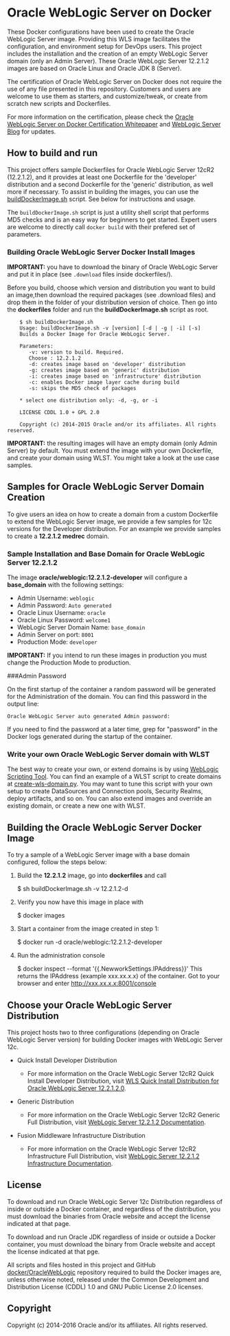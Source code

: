 Oracle WebLogic Server on Docker
=================================
These  Docker configurations have been used to create the Oracle WebLogic Server image. Providing this WLS image facilitates the configuration, and environment setup for DevOps users. This project includes the installation and the creation of an empty WebLogic Server domain (only an Admin Server). These Oracle WebLogic Server 12.2.1.2 images are based on Oracle Linux and Oracle JDK 8 (Server).

The certification of Oracle WebLogic Server on Docker does not require the use of any file presented in this repository. Customers and users are welcome to use them as starters, and customize/tweak, or create from scratch new scripts and Dockerfiles.

For more information on the certification, please check the [Oracle WebLogic Server on Docker Certification Whitepaper](http://www.oracle.com/technetwork/middleware/weblogic/overview/weblogic-server-docker-containers-2491959.pdf) and [WebLogic Server Blog](https://blogs.oracle.com/WebLogicServer/) for updates.

## How to build and run
This project offers sample Dockerfiles for Oracle WebLogic Server 12cR2 (12.2.1.2), and it provides at least one Dockerfile for the 'developer' distribution and a second Dockerfile for the 'generic' distribution, as well more if necessary. To assist in building the images, you can use the [buildDockerImage.sh](dockerfiles/buildDockerImage.sh) script. See below for instructions and usage.

The `buildDockerImage.sh` script is just a utility shell script that performs MD5 checks and is an easy way for beginners to get started. Expert users are welcome to directly call `docker build` with their prefered set of parameters.


### Building Oracle WebLogic Server Docker Install Images
**IMPORTANT:** you have to download the binary of Oracle WebLogic Server and put it in place (see `.download` files inside dockerfiles/<version>).

Before you build, choose which version and distribution you want to build an image,then download the required packages (see .download files) and drop them in the folder of your distribution version of choice. Then go into the **dockerfiles** folder and run the **buildDockerImage.sh** script as root.

        $ sh buildDockerImage.sh
        Usage: buildDockerImage.sh -v [version] [-d | -g | -i] [-s]
        Builds a Docker Image for Oracle WebLogic Server.
          
        Parameters:
           -v: version to build. Required.
           Choose : 12.2.1.2
           -d: creates image based on 'developer' distribution
           -g: creates image based on 'generic' distribution
           -i: creates image based on 'infrastructure' distribution
           -c: enables Docker image layer cache during build
           -s: skips the MD5 check of packages
        
        * select one distribution only: -d, -g, or -i
        
        LICENSE CDDL 1.0 + GPL 2.0
        
        Copyright (c) 2014-2015 Oracle and/or its affiliates. All rights reserved.

**IMPORTANT:** the resulting images will have an empty domain (only Admin Server) by default. You must extend the image with your own Dockerfile, and create your domain using WLST. You might take a look at the use case samples.

## Samples for Oracle WebLogic Server Domain Creation
To give users an idea on how to create a domain from a custom Dockerfile to extend the WebLogic Server image, we provide a few samples for 12c versions for the Developer distribution. For an example we provide samples to create a **12.2.1.2 medrec** domain.

### Sample Installation and Base Domain for Oracle WebLogic Server 12.2.1.2
The image **oracle/weblogic:12.2.1.2-developer** will configure a **base_domain** with the following settings:

 * Admin Username: `weblogic`
 * Admin Password: `Auto generated` 
 * Oracle Linux Username: `oracle`
 * Oracle Linux Password: `welcome1`
 * WebLogic Server Domain Name: `base_domain`
 * Admin Server on port: `8001`
 * Production Mode: `developer`
  
**IMPORTANT:** If you intend to run these images in production you must change the Production Mode to production.
 

###Admin Password

On the first startup of the container a random password will be generated for the Administration of the domain. You can find this password in the output line:

`Oracle WebLogic Server auto generated Admin password:`

If you need to find the password at a later time, grep for "password" in the Docker logs generated during the startup of the container.

### Write your own Oracle WebLogic Server domain with WLST
The best way to create your own, or extend domains is by using [WebLogic Scripting Tool](https://docs.oracle.com/middleware/1221/cross/wlsttasks.htm). You can find an example of a WLST script to create domains at [create-wls-domain.py](dockerfiles/12.2.1.2/container-scripts/create-wls-domain.py). You may want to tune this script with your own setup to create DataSources and Connection pools, Security Realms, deploy artifacts, and so on. You can also extend images and override an existing domain, or create a new one with WLST.

## Building the Oracle WebLogic Server Docker Image
To try a sample of a WebLogic Server image with a base domain configured, follow the steps below:

  1. Build the **12.2.1.2** image, go into  **dockerfiles** and call 

        $ sh buildDockerImage.sh -v 12.2.1.2-d

  2. Verify you now have this image in place with

        $ docker images

  3. Start a container from the image created in step 1: 

        $ docker run -d oracle/weblogic:12.2.1.2-developer

  4. Run the administration console

        $ docker inspect --format '{{.NewworkSettings.IPAddress}}' <container-name>
        This returns the IPAddress (example xxx.xx.x.x) of the container.  Got to your browser and enter http://xxx.xx.x.x:8001/console
        

## Choose your Oracle WebLogic Server Distribution
This project hosts two to three configurations (depending on Oracle WebLogic Server version) for building Docker images with WebLogic Server 12c.

 * Quick Install Developer Distribution

   - For more information on the Oracle WebLogic Server 12cR2 Quick Install Developer Distribution, visit [WLS Quick Install Distribution for Oracle WebLogic Server 12.2.1.2.0](http://download.oracle.com/otn/nt/middleware/12c/wls/12212/README.txt).

 * Generic Distribution

   - For more information on the Oracle WebLogic Server 12cR2 Generic Full Distribution, visit [WebLogic Server 12.2.1.2 Documentation](http://docs.oracle.com/middleware/12212/wls/index.html).

 * Fusion Middleware Infrastructure Distribution

   - For more information on the Oracle WebLogic Server 12cR2 Infrastructure Full Distribution, visit [WebLogic Server 12.2.1.2 Infrastructure Documentation](https://docs.oracle.com/middleware/12212/core/INFIN/).

## License
To download and run Oracle WebLogic Server 12c Distribution regardless of inside or outside a Docker container, and regardless of the distribution, you must download the binaries from Oracle website and accept the license indicated at that page.

To download and run Oracle JDK regardless of inside or outside a Docker container, you must download the binary from Oracle website and accept the license indicated at that pge.

All scripts and files hosted in this project and GitHub [docker/OracleWebLogic](./) repository required to build the Docker images are, unless otherwise noted, released under the Common Development and Distribution License (CDDL) 1.0 and GNU Public License 2.0 licenses.

## Copyright
Copyright (c) 2014-2016 Oracle and/or its affiliates. All rights reserved.
